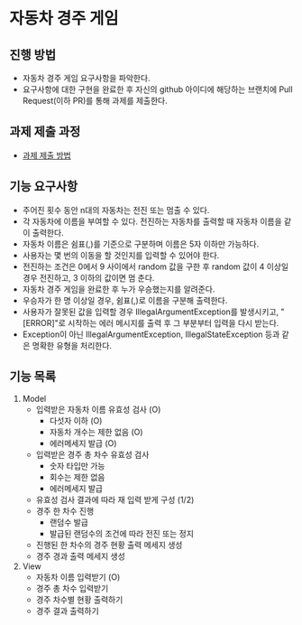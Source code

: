 # 자동차 경주 게임
## 진행 방법
* 자동차 경주 게임 요구사항을 파악한다.
* 요구사항에 대한 구현을 완료한 후 자신의 github 아이디에 해당하는 브랜치에 Pull Request(이하 PR)를 통해 과제를 제출한다.

## 과제 제출 과정
* [과제 제출 방법](https://github.com/next-step/nextstep-docs/tree/master/precourse)

## 기능 요구사항
* 주어진 횟수 동안 n대의 자동차는 전진 또는 멈출 수 있다.
* 각 자동차에 이름을 부여할 수 있다. 전진하는 자동차를 출력할 때 자동차 이름을 같이 출력한다.
* 자동차 이름은 쉼표(,)를 기준으로 구분하며 이름은 5자 이하만 가능하다.
* 사용자는 몇 번의 이동을 할 것인지를 입력할 수 있어야 한다.
* 전진하는 조건은 0에서 9 사이에서 random 값을 구한 후 random 값이 4 이상일 경우 전진하고, 3 이하의 값이면 멈
춘다.
* 자동차 경주 게임을 완료한 후 누가 우승했는지를 알려준다.
* 우승자가 한 명 이상일 경우, 쉼표(,)로 이름을 구분해 출력한다.
* 사용자가 잘못된 값을 입력할 경우 IllegalArgumentException를 발생시키고, "[ERROR]"로 시작하는 에러 메시지를
출력 후 그 부분부터 입력을 다시 받는다.
* Exception이 아닌 IllegalArgumentException, IllegalStateException 등과 같은 명확한 유형을 처리한다.

## 기능 목록
1. Model
    * 입력받은 자동차 이름 유효성 검사 (O)
        * 다섯자 이하 (O)
        * 자동차 개수는 제한 없음 (O)
        * 에러메세지 발급 (O)
    * 입력받은 경주 총 차수 유효성 검사
        * 숫자 타입만 가능
        * 회수는 제한 없음
        * 에러메세지 발급
    * 유효성 검사 결과에 따라 재 입력 받게 구성 (1/2)
    * 경주 한 차수 진행
        * 랜덤수 발급
        * 발급된 랜덤수의 조건에 따라 전진 또는 정지
    * 진행된 한 차수의 경주 현황 출력 메세지 생성
    * 경주 경과 출력 메세지 생성
2. View
    * 자동차 이름 입력받기 (O)
    * 경주 총 차수 입력받기
    * 경주 차수별 현황 출력하기
    * 경주 결과 출력하기
